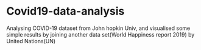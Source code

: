# Covid19-data-analysis

Analysing COVID-19 dataset from John hopkin Univ, and visualised some simple results by joining another data set(World Happiness report 2019) by United Nations(UN)
